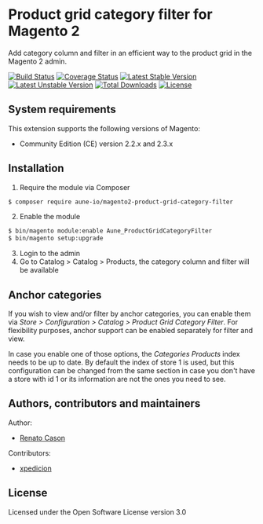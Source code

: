 # Product grid category filter for Magento 2
Add category column and filter in an efficient way to the product grid in the Magento 2 admin.

[![Build Status](https://travis-ci.org/aune-io/magento2-product-grid-category-filter.svg?branch=master)](https://travis-ci.org/aune-io/magento2-product-grid-category-filter)
[![Coverage Status](https://coveralls.io/repos/github/aune-io/magento2-product-grid-category-filter/badge.svg?branch=master)](https://coveralls.io/github/aune-io/magento2-product-grid-category-filter?branch=master)
[![Latest Stable Version](https://poser.pugx.org/aune-io/magento2-product-grid-category-filter/v/stable)](https://packagist.org/packages/aune-io/magento2-product-grid-category-filter)
[![Latest Unstable Version](https://poser.pugx.org/aune-io/magento2-product-grid-category-filter/v/unstable)](https://packagist.org/packages/aune-io/magento2-product-grid-category-filter)
[![Total Downloads](https://poser.pugx.org/aune-io/magento2-product-grid-category-filter/downloads)](https://packagist.org/packages/aune-io/magento2-product-grid-category-filter)
[![License](https://poser.pugx.org/aune-io/magento2-product-grid-category-filter/license)](https://packagist.org/packages/aune-io/magento2-product-grid-category-filter)

## System requirements
This extension supports the following versions of Magento:

*	Community Edition (CE) version 2.2.x and 2.3.x

## Installation
1. Require the module via Composer
```bash
$ composer require aune-io/magento2-product-grid-category-filter
```

2. Enable the module
```bash
$ bin/magento module:enable Aune_ProductGridCategoryFilter
$ bin/magento setup:upgrade
```

3. Login to the admin
4. Go to Catalog > Catalog > Products, the category column and filter will be available

## Anchor categories
If you wish to view and/or filter by anchor categories, you can enable them via
_Store > Configuration > Catalog > Product Grid Category Filter_.
For flexibility purposes, anchor support can be enabled separately for filter and view.

In case you enable one of those options, the _Categories Products_ index needs to be up to date.
By default the index of store 1 is used, but this configuration can be changed from
the same section in case you don't have a store with id 1 or its information are not the ones you need to see.

## Authors, contributors and maintainers

Author:
- [Renato Cason](https://github.com/renatocason)

Contributors:
- [xpedicion](https://github.com/xpedicion)

## License
Licensed under the Open Software License version 3.0
